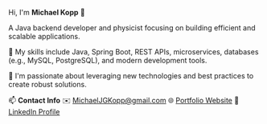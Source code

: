 Hi, I'm **Michael Kopp** 👋

A Java backend developer and physicist focusing on building efficient and scalable applications.

🔭 My skills include Java, Spring Boot, REST APIs, microservices, databases (e.g., MySQL, PostgreSQL), and modern development tools.

🌱 I'm passionate about leveraging new technologies and best practices to create robust solutions.

📫 **Contact Info**
✉️ [MichaelJGKopp@gmail.com](mailto:MichaelJGKopp@gmail.com)  🌐 [Portfolio Website](https://michaeljgkopp.github.io/)  💼 [LinkedIn Profile](https://www.linkedin.com/in/michaeljgkopp)
